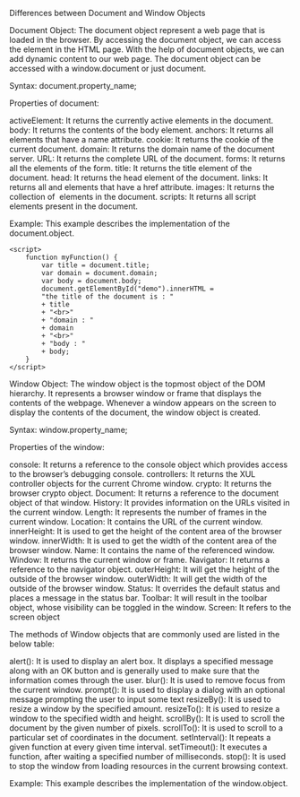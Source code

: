 Differences between Document and Window Objects

Document Object: The document object represent a web page that is loaded in the browser. By accessing the document object, we can access the element in the HTML page. With the help of document objects, we can add dynamic content to our web page. The document object can be accessed with a window.document or just document.

Syntax:
document.property_name;

Properties of document:

activeElement: It returns the currently active elements in the document.
body: It returns the contents of the body element.
anchors: It returns all <a> elements that have a name attribute.
cookie: It returns the cookie of the current document.
domain: It returns the domain name of the document server.
URL: It returns the complete URL of the document.
forms: It returns all the elements of the form.
title: It returns the title element of the document.
head: It returns the head element of the document.
links: It returns all <area> and <a> elements that have a href attribute.
images: It returns the collection of <img> elements in the document.
scripts: It returns all script elements present in the document.

Example: This example describes the implementation of the document.object. 

<!DOCTYPE html>
<html>
<body>
	
	<script>
		function myFunction() {
			var title = document.title;
			var domain = document.domain;
			var body = document.body;
			document.getElementById("demo").innerHTML =
			"the title of the document is : "
			+ title
			+ "<br>"
			+ "domain : "
			+ domain
			+ "<br>"
			+ "body : "
			+ body;
		}
	</script>
</body>

</html>
  
  
Window Object: The window object is the topmost object of the DOM hierarchy. It represents a browser window or frame that displays the contents of the webpage. Whenever a window appears on the screen to display the contents of the document, the window object is created. 

Syntax:
window.property_name;


Properties of the window:

console: It returns a reference to the console object which provides access to the browser’s debugging console.
controllers: It returns the XUL controller objects for the current Chrome window.
crypto: It returns the browser crypto object.
Document: It returns a reference to the document object of that window.
History: It provides information on the URLs visited in the current window.
Length: It represents the number of frames in the current window.
Location: It contains the URL of the current window.
innerHeight: It is used to get the height of the content area of the browser window.
innerWidth: It is used to get the width of the content area of the browser window.
Name: It contains the name of the referenced window.
Window: It returns the current window or frame.
Navigator: It returns a reference to the navigator object.
outerHeight: It will get the height of the outside of the browser window.
outerWidth: It will get the width of the outside of the browser window.
Status: It overrides the default status and places a message in the status bar.
Toolbar: It will result in the toolbar object, whose visibility can be toggled in the window.
Screen: It refers to the screen object

The methods of Window objects that are commonly used are listed in the below table:

alert(): It is used to display an alert box. It displays a specified message along with an OK button and is generally used to make sure that the information comes through the user.
blur(): It is used to remove focus from the current window.
prompt(): It is used to display a dialog with an optional message prompting the user to input some text
resizeBy(): It is used to resize a window by the specified amount.
resizeTo(): It is used to resize a window to the specified width and height.
scrollBy(): It is used to scroll the document by the given number of pixels.
scrollTo(): It is used to scroll to a particular set of coordinates in the document.
setInterval(): It repeats a given function at every given time interval.
setTimeout(): It executes a function, after waiting a specified number of milliseconds.
stop(): It is used to stop the window from loading resources in the current browsing context.

Example: This example describes the implementation of the window.object.
  
<!DOCTYPE html>
<html>
<body>
	<script>
		function show() {
			var h = window.innerHeight;
			var w = window.innerWidth;
			var l = window.location;
			var c = window.closed;
			document.getElementById("prop").innerHTML =
			"Frame's Height: "
			+ h + "<br>"
			+ "Frame's Width: "
			+ w + "<br>"
			+ "Window location:"
			+ l
			+ "<br>"
			+ "Window Closed: "
			+ c;
		}
	</script>
</body>

</html>

